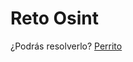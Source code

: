 # Reto Osint
¿Podrás resolverlo?
[Perrito](https://www.eloccidental.com.mx/incoming/gvhext-richard-burlton-htpmedsyzag-unsplash.jpg/alternates/LANDSCAPE_768/richard-burlton-HTpmedSyZag-unsplash.jpg)
